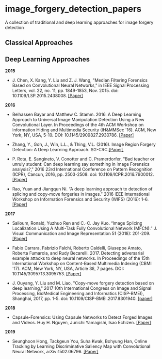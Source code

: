 # image_forgery_detection_papers
A collection of traditional and deep learning approaches for image forgery detection

## Classical Approaches

## Deep Learning Approaches

**2015**

* J. Chen, X. Kang, Y. Liu and Z. J. Wang, "Median Filtering Forensics Based on Convolutional Neural Networks," in IEEE Signal Processing Letters, vol. 22, no. 11, pp. 1849-1853, Nov. 2015. doi: 10.1109/LSP.2015.2438008. [[Paper]](http://ieeexplore.ieee.org/stamp/stamp.jsp?tp=&arnumber=7113799&isnumber=7118269)

**2016**

* Belhassen Bayar and Matthew C. Stamm. 2016. A Deep Learning Approach to Universal Image Manipulation Detection Using a New Convolutional Layer. In Proceedings of the 4th ACM Workshop on Information Hiding and Multimedia Security (IH&MMSec '16). ACM, New York, NY, USA, 5-10. DOI: 10.1145/2909827.2930786. [[Paper]](http://delivery.acm.org/10.1145/2940000/2930786/p5-bayar.pdf?ip=14.139.34.2&id=2930786&acc=ACTIVE%20SERVICE&key=045416EF4DDA69D9%2EADC2B0C5AAB15171%2E4D4702B0C3E38B35%2E4D4702B0C3E38B35&__acm__=1561014278_587f5e89629a4981558dcb024f527a2d)

* Zhang, Y., Goh, J., Win, L.L., & Thing, V.L. (2016). Image Region Forgery Detection: A Deep Learning Approach. SG-CRC.[[Paper]](https://pdfs.semanticscholar.org/613c/63818e03bbb56cbcef1d3f0061d0d37e5966.pdf)

* P. Rota, E. Sangineto, V. Conotter and C. Pramerdorfer, "Bad teacher or unruly student: Can deep learning say something in Image Forensics analysis?," 2016 23rd International Conference on Pattern Recognition (ICPR), Cancun, 2016, pp. 2503-2508. doi: 10.1109/ICPR.2016.7900012. [[Paper]](https://ieeexplore.ieee.org/abstract/document/7900012)

* Rao, Yuan and Jiangqun Ni. “A deep learning approach to detection of splicing and copy-move forgeries in images.” 2016 IEEE International Workshop on Information Forensics and Security (WIFS) (2016): 1-6. [[Paper]](https://ieeexplore.ieee.org/document/7823911)

**2017**

* Salloum, Ronald, Yuzhuo Ren and C.-C. Jay Kuo. “Image Splicing Localization Using A Multi-Task Fully Convolutional Network (MFCN).” J. Visual Communication and Image Representation 51 (2018): 201-209.[[Paper]](https://arxiv.org/abs/1709.02016)

* Fabio Carrara, Fabrizio Falchi, Roberto Caldelli, Giuseppe Amato, Roberta Fumarola, and Rudy Becarelli. 2017. Detecting adversarial example attacks to deep neural networks. In Proceedings of the 15th International Workshop on Content-Based Multimedia Indexing (CBMI '17). ACM, New York, NY, USA, Article 38, 7 pages. DOI: 10.1145/3095713.3095753. [[Paper]](https://dl.acm.org/citation.cfm?id=3095713.3095753)

* J. Ouyang, Y. Liu and M. Liao, "Copy-move forgery detection based on deep learning," 2017 10th International Congress on Image and Signal Processing, BioMedical Engineering and Informatics (CISP-BMEI), Shanghai, 2017, pp. 1-5. doi: 10.1109/CISP-BMEI.2017.8301940. [[paper]](https://ieeexplore.ieee.org/document/8301940)


**2018**

* Capsule-Forensics: Using Capsule Networks to Detect Forged Images and Videos. Huy H. Nguyen, Junichi Yamagishi, Isao Echizen. [[Paper]](https://arxiv.org/abs/1810.11215)

**2019**

* Seunghoon Hong, Tackgeun You, Suha Kwak, Bohyung Han, Online Tracking by Learning Discriminative Saliency Map with Convolutional Neural Network, arXiv:1502.06796. [[Paper]](http://arxiv.org/pdf/1502.06796)
